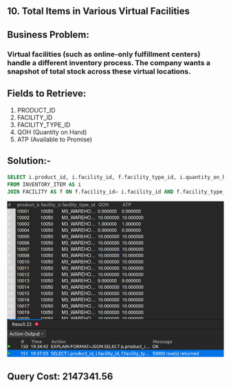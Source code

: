 ## 10. Total Items in Various Virtual Facilities

## Business Problem:
### Virtual facilities (such as online-only fulfillment centers) handle a different inventory process. The company wants a snapshot of total stock across these virtual locations.

## Fields to Retrieve:
1. PRODUCT_ID
2. FACILITY_ID
3. FACILITY_TYPE_ID
4. QOH (Quantity on Hand)
5. ATP (Available to Promise)

## Solution:-
```sql
SELECT i.product_id, i.facility_id, f.facility_type_id, i.quantity_on_hand_total AS QOH, i.available_to_promise_total AS ATP
FROM INVENTORY_ITEM AS i
JOIN FACILITY AS f ON f.facility_id= i.facility_id AND f.facility_type_id <> 'VIRTUAL_FACILITY';

```
![alt text](image.png)

## Query Cost: 2147341.56